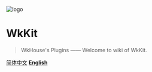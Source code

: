 <!-- _coverpage.md 封面-->

![logo](images/Logox128.ico)

# WkKit

> WkHouse's Plugins —— Welcome to wiki of WkKit.

[简体中文](zh_CN/README.md)
[**English**](en/README.md)
